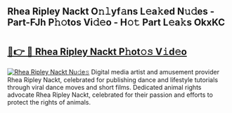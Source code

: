 ## Rhea Ripley Nackt O𝚗𝚕yf𝚊ns L𝚎a𝚔ed N𝚞𝚍es - Part-FJh P𝚑𝚘tos Vi𝚍𝚎o - H𝚘𝚝 Part L𝚎a𝚔s OkxKC

# <h2><a href="http://kf7d2t.oniu.top/?m=Rhea+Ripley+Nackt">🔗👉 🔴 Rhea Ripley Nackt P𝚑ot𝚘𝚜 V𝚒d𝚎o</a></h2>

[![Rhea Ripley Nackt Nu𝚍e𝚜](https://i.imgur.com/0qMVB7G.gif)](http://kf7d2t.oniu.top/?m=Rhea+Ripley+Nackt)
Digital media artist and amusement provider Rhea Ripley Nackt, celebrated for publishing dance and lifestyle tutorials through viral dance moves and short films. Dedicated animal rights advocate Rhea Ripley Nackt, celebrated for their passion and efforts to protect the rights of animals.  
